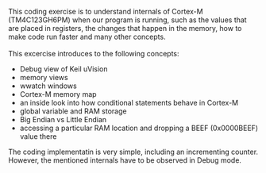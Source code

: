 This coding exercise is to understand internals of Cortex-M (TM4C123GH6PM) when our program is running, such as the values that are placed in registers, the changes that happen in the memory, how to make code run faster and many other concepts.</br></br>
This excercise introduces to the following concepts: 
- Debug view of Keil uVision
- memory views
- wwatch windows
- Cortex-M memory map
- an inside look into how conditional statements behave in Cortex-M
- global variable and RAM storage
- Big Endian vs Little Endian
- accessing a particular RAM location and dropping a BEEF (0x0000BEEF) value there

The coding implementatin is very simple, including an incrementing counter. However, the mentioned internals have to be observed in Debug mode.
